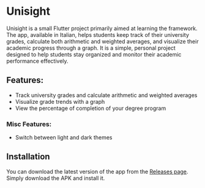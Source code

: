 # Unisight

Unisight is a small Flutter project primarily aimed at learning the framework. The app, available in Italian, helps students keep track of their university grades, calculate both arithmetic and weighted averages, and visualize their academic progress through a graph.
It is a simple, personal project designed to help students stay organized and monitor their academic performance effectively.

## Features:
- Track university grades and calculate arithmetic and weighted averages
- Visualize grade trends with a graph
- View the percentage of completion of your degree program
### Misc Features:
- Switch between light and dark themes  

## Installation
You can download the latest version of the app from the [Releases page](https://github.com/haxroor/Unisight/releases). Simply download the APK and install it.
